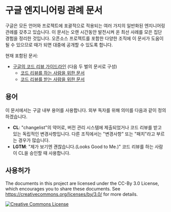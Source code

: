 # 구글 엔지니어링 관례 문서

구글은 모든 언어와 프로젝트에 포괄적으로 적용되는 여러 가지의 일반화된 엔지니어링 관례를 갖추고 있습니다. 이 문서는 오랜 시간동안 발전시켜 온 최선 사례를 모은 집단 경험을 정리한 것입니다. 오픈소스 프로젝트를 포함한 다양한 조직에 이 문서가 도움이 될 수 있으므로 때가 되면 대중에 공개할 수 있도록 합니다.

현재 포함된 문서:

*   [구글의 코드 리뷰 가이드라인](review/index.md) (다음 두 벌의 문서로 구성)
    *   [코드 리뷰를 하는 사람을 위한 문서](review/reviewer/index.md)
    *   [코드 리뷰를 받는 사람을 위한 문서](review/developer/index.md)

## 용어

이 문서에서는 구글 내부 용어를 사용합니다. 외부 독자를 위해 의미를 다음과 같이 정의하겠습니다.

*   **CL**: "changelist"의 약어로, 버전 관리 시스템에 제출되었거나 코드 리뷰를 받고 있는 독립적인 변경사항입니다. 다른 조직에서는 "변경사항" 또는 "패치"라고 부르는 경우가 많습니다.
*   **LGTM**: "제가 보기엔 괜찮습니다.(Looks Good to Me.)" 코드 리뷰를 하는 사람이 CL을 승인할 때 사용합니다.

## 사용허가

The documents in this project are licensed under the CC-By 3.0 License, which
encourages you to share these documents. See
https://creativecommons.org/licenses/by/3.0/ for more details.

<a rel="license" href="https://creativecommons.org/licenses/by/3.0/"><img alt="Creative Commons License" style="border-width:0" src="https://i.creativecommons.org/l/by/3.0/88x31.png" /></a>
